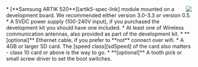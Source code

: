 <img style="float: right;padding-left: 10px;" src="/img/artik5/artik5.jpg">
* [**Samsung ARTIK 520**][artik5-spec-link] module mounted on a development board. We recommended either version 3.0-3.3 or version 0.5.
* A 5VDC power supply (100-240V input), if you purchased the development kit you should have one included.
* At least one of Wireless communication antennas, also provided as part of the development kit.
* **[optional]** Ethernet cable, if you prefer to **not** connect over wifi.
* A 4GB or larger SD card. The [speed class][sdSpeed] of the card also matters - class 10 card or above is the way to go.
* **[optional]** A tooth pick or small screw driver to set the boot switches.

[artik5-spec-link]:https://www.artik.io/hardware/artik-5
[sdSpeed]:https://en.wikipedia.org/wiki/Secure_Digital#Speed_class_rating
